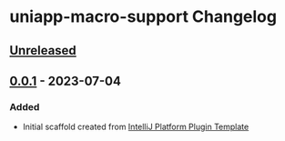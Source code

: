 <!-- Keep a Changelog guide -> https://keepachangelog.com -->

# uniapp-macro-support Changelog

## [Unreleased]

## [0.0.1] - 2023-07-04

### Added
- Initial scaffold created from [IntelliJ Platform Plugin Template](https://github.com/JetBrains/intellij-platform-plugin-template)

[Unreleased]: https://github.com/xiaomiwujiecao/uniapp-macro-support/compare/v0.0.1...HEAD
[0.0.1]: https://github.com/xiaomiwujiecao/uniapp-macro-support/commits/v0.0.1
